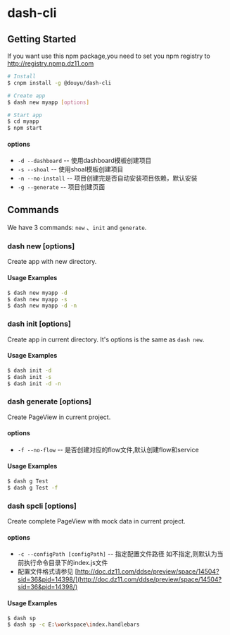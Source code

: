 # dash-cli

## Getting Started

If you want use this npm package,you need to set you npm registry to http://registry.npmp.dz11.com

```bash
# Install
$ cnpm install -g @douyu/dash-cli

# Create app
$ dash new myapp [options]

# Start app
$ cd myapp
$ npm start
```

#### options

* `-d --dashboard` -- 使用dashboard模板创建项目
* `-s --shoal` -- 使用shoal模板创建项目
* `-n --no-install` -- 项目创建完是否自动安装项目依赖，默认安装
* `-g --generate` -- 项目创建页面


## Commands

We have 3 commands: `new` 、`init` and `generate`.

### dash new <appName> [options]

Create app with new directory.

#### Usage Examples

```bash
$ dash new myapp -d
$ dash new myapp -s
$ dash new myapp -d -n
```

### dash init [options]

Create app in current directory. It's options is the same as `dash new`.

#### Usage Examples

```bash
$ dash init -d
$ dash init -s
$ dash init -d -n
```

### dash generate [options]

Create PageView in current project.
#### options
* `-f --no-flow` -- 是否创建对应的flow文件,默认创建flow和service

#### Usage Examples

```bash
$ dash g Test
$ dash g Test -f
```


### dash spcli [options]

   Create complete PageView with mock data in current project.
   #### options
   * `-c --configPath [configPath]` -- 指定配置文件路径 如不指定,则默认为当前执行命令目录下的index.js文件
   * 配置文件格式请参见 [http://doc.dz11.com/ddse/preview/space/14504?sid=36&pid=14398/](http://doc.dz11.com/ddse/preview/space/14504?sid=36&pid=14398/)

   #### Usage Examples

   ```bash
   $ dash sp
   $ dash sp -c E:\workspace\index.handlebars
   ```
